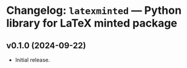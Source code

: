 # Changelog: `latexminted` — Python library for LaTeX minted package


## v0.1.0 (2024-09-22)

*  Initial release.
